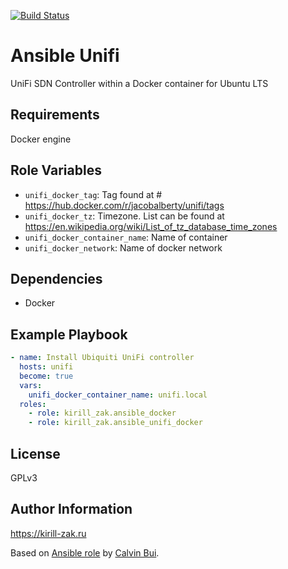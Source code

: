 [![Build Status](https://travis-ci.org/kirill-zak/ansible-unifi-docker.svg?branch=master)](https://travis-ci.org/kirill-zak/ansible-unifi-docker)

# Ansible Unifi

UniFi SDN Controller within a Docker container for Ubuntu LTS

##  Requirements

Docker engine

## Role Variables

- `unifi_docker_tag`: Tag found at # https://hub.docker.com/r/jacobalberty/unifi/tags
- `unifi_docker_tz`: Timezone. List can be found at https://en.wikipedia.org/wiki/List_of_tz_database_time_zones
- `unifi_docker_container_name`: Name of container
- `unifi_docker_network`: Name of docker network

## Dependencies

- Docker

## Example Playbook

```yaml
- name: Install Ubiquiti UniFi controller
  hosts: unifi
  become: true
  vars:
    unifi_docker_container_name: unifi.local
  roles:
    - role: kirill_zak.ansible_docker
    - role: kirill_zak.ansible_unifi_docker
```

## License

GPLv3

## Author Information

https://kirill-zak.ru

Based on [Ansible role](https://github.com/calvinbui/ansible-unifi-docker) by [Calvin Bui](https://github.com/calvinbui).